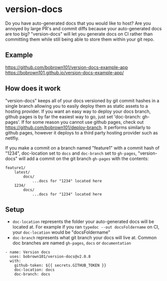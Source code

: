# version-docs
Do you have auto-generated docs that you would like to host? Are you annoyed by large PR's and commit diffs because your auto-generated docs are too big? "version-docs" will let you generate docs on CI rather than committing them while still being able to store them within your git repo. 

## Example
https://github.com/bobrown101/version-docs-example-app
https://bobrown101.github.io/version-docs-example-app/

## How does it work
"version-docs" keeps all of your docs versioned by git commit hashes in a single branch allowing you to easily deploy them as static assets to a hosting provider. 
If you want an easy way to deploy your docs branch, github pages is by far the easiest way to go, just set 'doc-branch: gh-pages'. If for some reason you cannot use github pages, check out https://github.com/bobrown101/deploy-branch. It performs similarly to github pages, however it deploys to a third party hosting provider such as netlfiy.

If you make a commit on a branch named "feature1" with a commit hash of "1234", doc-location set to `docs` and `doc-branch` set to `gh-pages`, "version-docs" will add a commit on the git branch `gh-pages` with the contents:
```
feature1/
    latest/
        docs/
            ...docs for "1234" located here
    1234/
        docs/
            ...docs for "1234" located here
```


## Setup
- `doc-location` represents the folder your auto-generated docs will be located at.
    For example if you ran `typedoc --out docsFoldername` on CI, your `doc-location` would be "docsFoldername"
- `doc-branch` represents what git branch your docs will live at.
    Common doc branches are named `gh-pages`, `docs` or `documentation`
```
- name: Version docs
  uses: bobrown101/version-docs@v2.0.8
  with:
    github-token: ${{ secrets.GITHUB_TOKEN }}
    doc-location: docs
    doc-branch: docs
```
